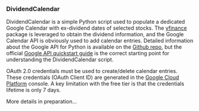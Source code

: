 ### DividendCalendar

DividendCalendar is a simple Python script used to populate a dedicated Google Calendar
with ex-dividend dates of selected stocks. The [yfinance](https://github.com/ranaroussi/yfinance) 
package is leveraged to obtain the dividend information, and the Google Calendar API is obviously 
used to add calendar entries. Detailed information about the Google API for Python is available on 
the [Github repo](https://github.com/googleapis/google-api-python-client), but the official 
[Google API quickstart guide](https://developers.google.com/calendar/api/quickstart/python) is the
correct starting point for understanding the DividendCalendar script. 

OAuth 2.0 credentials must be used to create/delete calendar entries. These credentials (OAuth 
Client ID) are generated in the [Google Cloud Platform](https://console.cloud.google.com) console. 
A key limitation with the free tier is that the credentials lifetime is only 7 days. 

More details in preparation...